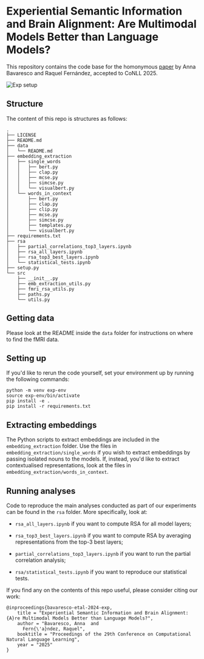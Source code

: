# Experiential Semantic Information and Brain Alignment: Are Multimodal Models Better than Language Models?

This repository contains the code base for the homonymous [paper](https://aclanthology.org/2025.conll-1.10/) by Anna Bavaresco and Raquel Fernández, accepted to CoNLL 2025.

![Exp setup](https://github.com/user-attachments/assets/f66b6c87-0a31-4bef-ab2b-46ea933242d8)

## Structure

The content of this repo is structures as follows:

```
.
├── LICENSE
├── README.md
├── data
│   └── README.md
├── embedding_extraction
│   ├── single_words
│   │   ├── bert.py
│   │   ├── clap.py
│   │   ├── mcse.py
│   │   ├── simcse.py
│   │   └── visualbert.py
│   └── words_in_context
│       ├── bert.py
│       ├── clap.py
│       ├── clip.py
│       ├── mcse.py
│       ├── simcse.py
│       ├── templates.py
│       └── visualbert.py
├── requirements.txt
├── rsa
│   ├── partial_correlations_top3_layers.ipynb
│   ├── rsa_all_layers.ipynb
│   ├── rsa_top3_best_layers.ipynb
│   └── statistical_tests.ipynb
├── setup.py
└── src
    ├── __init__.py
    ├── emb_extraction_utils.py
    ├── fmri_rsa_utils.py
    ├── paths.py
    └── utils.py

```
## Getting data

Please look at the README inside the `data` folder for instructions on where to find the fMRI data.

## Setting up 

If you'd like to rerun the code yourself, set your environment up by running the following commands:

```
python -m venv exp-env
source exp-env/bin/activate
pip install -e .
pip install -r requirements.txt
```

## Extracting embeddings

The Python scripts to extract embeddings are included in the `embedding_extraction` folder. Use the files in `embedding_extraction/single_words` if you wish to extract embeddings by passing isolated nouns to the models. If, instead, you'd like to extract contextualised representations, look at the files in `embedding_extraction/words_in_context`.

## Running analyses

Code to reproduce the main analyses conducted as part of our experiments can be found in the `rsa` folder. More specifically, look at:

* `rsa_all_layers.ipynb` if you want to compute RSA for all model layers;

* `rsa_top3_best_layers.ipynb` if you want to compute RSA by averaging representations from the top-3 best layers;

* `partial_correlations_top3_layers.ipynb` if you want to run the partial correlation analysis;

* `rsa/statistical_tests.ipynb` if you want to reproduce our statistical tests.


If you find any on the contents of this repo useful, please consider citing our work:

```
@inproceedings{bavaresco-etal-2024-exp,
    title = "Experiential Semantic Information and Brain Alignment: {A}re Multimodal Models Better than Language Models?",
    author = "Bavaresco, Anna  and
      Fern{\'a}ndez, Raquel",
    booktitle = "Proceedings of the 29th Conference on Computational Natural Language Learning",
    year = "2025"
}

```
